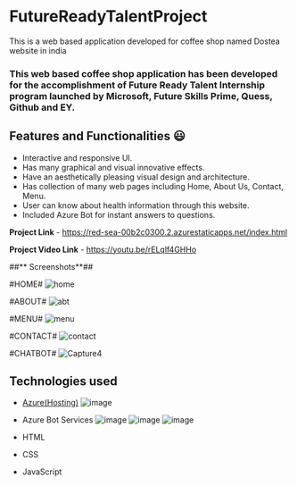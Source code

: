 # FutureReadyTalentProject
This is a web based application developed for coffee shop named Dostea website in india

### This web based coffee shop application has been developed for the accomplishment of Future Ready Talent Internship program launched by Microsoft, Future Skills Prime, Quess, Github and EY.

## Features and Functionalities 😃

- Interactive and responsive UI.
- Has many graphical and visual innovative effects.
- Have an aesthetically pleasing visual design and architecture.
- Has collection of many web pages including Home, About Us, Contact, Menu.
- User can know about health information through this website.
- Included Azure Bot for instant answers to questions.

**Project Link** - https://red-sea-00b2c0300.2.azurestaticapps.net/index.html

**Project Video Link** - https://youtu.be/rELqlf4GHHo




##** Screenshots**## 

#HOME# ![home](https://user-images.githubusercontent.com/114014530/217821115-12a3dfeb-1ad8-47c9-9502-258122186978.PNG)

#ABOUT# ![abt](https://user-images.githubusercontent.com/114014530/217821175-e559e2f8-5ec5-44fd-99ba-fb9c225e7739.PNG)

#MENU# ![menu](https://user-images.githubusercontent.com/114014530/217821214-5f9bed3a-705c-4b57-ba78-ed564da614d0.PNG)

#CONTACT# ![contact](https://user-images.githubusercontent.com/114014530/217821291-45d10991-72a1-4c03-b89d-0918dec70563.PNG)

#CHATBOT# ![Capture4](https://user-images.githubusercontent.com/114014530/215735357-2de3e34a-727a-4f61-9579-bab74e2074ae.PNG)


## Technologies used

- [Azure(Hosting)](https://azure.microsoft.com/en-in/features/azure-portal/) ![image](https://user-images.githubusercontent.com/114014530/218097560-475da01b-9a0c-443c-85c0-d6a21488e2d8.png)

- Azure Bot Services ![image](https://user-images.githubusercontent.com/114014530/218097675-c16bfa8c-d934-41d6-b260-7c92d16a834f.png)
![image](https://user-images.githubusercontent.com/114014530/218097732-7f9c7e7e-cd22-4d46-af6f-6823c5418dd2.png)
![image](https://user-images.githubusercontent.com/114014530/218097763-408737d6-c912-4ab0-a238-eb4385008e15.png)

- HTML
- CSS
- JavaScript

